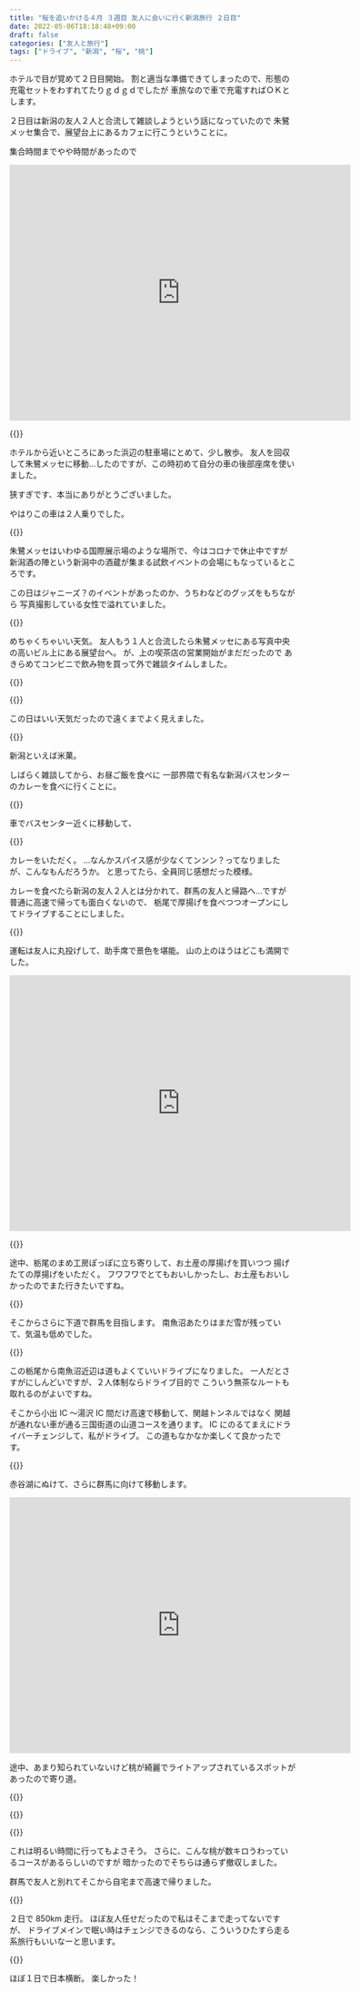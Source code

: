 ```yaml
---
title: "桜を追いかける４月 ３週目 友人に会いに行く新潟旅行 ２日目"
date: 2022-05-06T18:18:48+09:00
draft: false
categories: ["友人と旅行"]
tags: ["ドライブ", "新潟", "桜", "桃"]
---
```


ホテルで目が覚めて２日目開始。
割と適当な準備できてしまったので、形態の充電セットをわすれてたりｇｄｇｄでしたが
車旅なので車で充電すればＯＫとします。

２日目は新潟の友人２人と合流して雑談しようという話になっていたので
朱鷺メッセ集合で、展望台上にあるカフェに行こうということに。

集合時間までやや時間があったので

<iframe src="https://www.google.com/maps/embed?pb=!1m18!1m12!1m3!1d14982.75287396291!2d138.9494060481172!3d37.866471958056785!2m3!1f0!2f0!3f0!3m2!1i1024!2i768!4f13.1!3m3!1m2!1s0x5ff4c954fbd44e4f%3A0x5496662dffeaabb!2z5bCP6Yed5rWc5rW35rC05rW05aC0!5e0!3m2!1sja!2sjp!4v1651829078973!5m2!1sja!2sjp" width="600" height="450" style="border:0;" allowfullscreen="" loading="lazy" referrerpolicy="no-referrer-when-downgrade"></iframe>

{{<lightbox img="https://gyazo.com/e0fbc3383b8d241e0ee4498debbc78c8.jpg" title="">}}

ホテルから近いところにあった浜辺の駐車場にとめて、少し散歩。
友人を回収して朱鷺メッセに移動...したのですが、この時初めて自分の車の後部座席を使いました。

狭すぎです、本当にありがとうございました。

やはりこの車は２人乗りでした。

{{<lightbox img="https://gyazo.com/f0a306c59745829075ae5ebf5191c0b9.jpg" title="">}}

朱鷺メッセはいわゆる国際展示場のような場所で、今はコロナで休止中ですが
新潟酒の陣という新潟中の酒蔵が集まる試飲イベントの会場にもなっているところです。

この日はジャニーズ？のイベントがあったのか、うちわなどのグッズをもちながら
写真撮影している女性で溢れていました。

{{<lightbox img="https://gyazo.com/e6afa649295336c8844f95df512f21bb.jpg" title="">}}

めちゃくちゃいい天気。
友人もう１人と合流したら朱鷺メッセにある写真中央の高いビル上にある展望台へ。
が、上の喫茶店の営業開始がまだだったので
あきらめてコンビニで飲み物を買って外で雑談タイムしました。

{{<lightbox img="https://gyazo.com/948fa4a171aaee4ab133b9e279ed4b72.jpg" title="">}}

{{<lightbox img="https://gyazo.com/3bb3e461faee05377c1cf3bd7d71f727.jpg" title="">}}

この日はいい天気だったので遠くまでよく見えました。

{{<lightbox img="https://gyazo.com/09d8fa77c499bb56b563f3de737bf901.jpg" title="">}}

新潟といえば米菓。

しばらく雑談してから、お昼ご飯を食べに
一部界隈で有名な新潟バスセンターのカレーを食べに行くことに。

{{<lightbox img="https://gyazo.com/43b8f9b8649ded9a14a9cfb15805ab4c.jpg" title="">}}

車でバスセンター近くに移動して、

{{<lightbox img="https://gyazo.com/f67b8bee8067c96059e74c03714292c0.jpg" title="">}}

カレーをいただく。
...なんかスパイス感が少なくてンンン？ってなりましたが、こんなもんだろうか。
と思ってたら、全員同じ感想だった模様。

カレーを食べたら新潟の友人２人とは分かれて、群馬の友人と帰路へ...ですが
普通に高速で帰っても面白くないので、
栃尾で厚揚げを食べつつオープンにしてドライブすることにしました。

{{<lightbox img="https://gyazo.com/cdbc37a4c4f1b10c98e4288990857ba3.jpg" title="">}}

運転は友人に丸投げして、助手席で景色を堪能。
山の上のほうはどこも満開でした。

<iframe src="https://www.google.com/maps/embed?pb=!1m18!1m12!1m3!1d3166.7856230458683!2d138.9868482166681!3d37.46578323764689!2m3!1f0!2f0!3f0!3m2!1i1024!2i768!4f13.1!3m3!1m2!1s0x5ff508a233c29fd9%3A0xbd6f9d4c7c7aac37!2z44G-44KB5bel5oi_IOOBveOBo-OBvQ!5e0!3m2!1sja!2sjp!4v1651830024470!5m2!1sja!2sjp" width="600" height="450" style="border:0;" allowfullscreen="" loading="lazy" referrerpolicy="no-referrer-when-downgrade"></iframe>

{{<lightbox img="https://gyazo.com/ca252ffc7326ec947d9050df9e6e02d3.jpg" title="">}}

途中、栃尾のまめ工房ぽっぽに立ち寄りして、お土産の厚揚げを買いつつ
揚げたての厚揚げをいただく。
フワフワでとてもおいしかったし、お土産もおいしかったのでまた行きたいですね。

{{<lightbox img="https://gyazo.com/6ea1a3b80fdaf691f59c297505047e4c.jpg" title="">}}

そこからさらに下道で群馬を目指します。
南魚沼あたりはまだ雪が残っていて、気温も低めでした。

{{<lightbox img="https://gyazo.com/f1e5d3a3e979cb162d9307fd1fce3c3f.jpg" title="">}}

この栃尾から南魚沼近辺は道もよくていいドライブになりました。
一人だとさすがにしんどいですが、２人体制ならドライブ目的で
こういう無茶なルートも取れるのがよいですね。

そこから小出 IC ～湯沢 IC 間だけ高速で移動して、関越トンネルではなく
関越が通れない車が通る三国街道の山道コースを通ります。
IC にのるてまえにドライバーチェンジして、私がドライブ。
この道もなかなか楽しくて良かったです。

{{<lightbox img="https://gyazo.com/a8c4af46edfb061494c16b7a40ec6e6e.jpg" title="">}}

赤谷湖にぬけて、さらに群馬に向けて移動します。

<iframe src="https://www.google.com/maps/embed?pb=!1m18!1m12!1m3!1d6413.035074190298!2d139.30574208497998!3d36.5175067427054!2m3!1f0!2f0!3f0!3m2!1i1024!2i768!4f13.1!3m3!1m2!1s0x601efd274a1d4171%3A0xf5812b184eac88d8!2z6Iqx5qGD56Wt44KK5Lya5aC0!5e0!3m2!1sja!2sjp!4v1651830527891!5m2!1sja!2sjp" width="600" height="450" style="border:0;" allowfullscreen="" loading="lazy" referrerpolicy="no-referrer-when-downgrade"></iframe>

途中、あまり知られていないけど桃が綺麗でライトアップされているスポットがあったので寄り道。

{{<lightbox img="https://gyazo.com/ff0430380001c957d0b0bd91ebca20ef.jpg" title="">}}

{{<lightbox img="https://gyazo.com/331237df8ac085876a59def25d79cd37.jpg" title="">}}

{{<lightbox img="https://gyazo.com/f16391b49366b0b1c01b2fa73ac5881a.jpg" title="">}}

これは明るい時間に行ってもよさそう。
さらに、こんな桃が数キロうわっているコースがあるらしいのですが
暗かったのでそちらは通らず撤収しました。

群馬で友人と別れてそこから自宅まで高速で帰りました。

{{<lightbox img="https://gyazo.com/7a3d20db548323edeaa4878eb901076c.jpg" title="">}}

２日で 850km 走行。
ほぼ友人任せだったので私はそこまで走ってないですが、
ドライブメインで眠い時はチェンジできるのなら、こういうひたすら走る系旅行もいいなーと思います。

{{<lightbox img="https://gyazo.com/4e2d13b6c440c6ab5a4660bd86f8a857.png" title="">}}

ほぼ１日で日本横断。
楽しかった！
